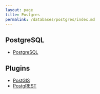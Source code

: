 ```yaml
---
layout: page
title: Postgres
permalink: /databases/postgres/index.md
---
```

## PostgreSQL
- [PostgreSQL](PostgreSQL.md)
## Plugins
- [PostGIS](PostGIS.md)
- [PostgREST](PostgREST.md)

